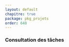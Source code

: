 ```yaml
---
layout: default
chapitre: true
package: pkg_projets
order: 648
---
```


### Consultation des tâches

<!-- TODO backend-3 : pkg_projets - Consultation des tâches 
- Sans les cas suivant : 
  - Affichage en gantt
  - Affichage kanban
-->